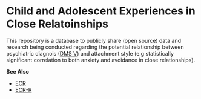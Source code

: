 # Child and Adolescent Experiences in Close Relatoinships

This repository is a database to publicly share (open source) data and research being conducted regarding the potential relationship between 
psychiatric diagnois ([DMS V](https://www.psychiatry.org/psychiatrists/practice/dsm)) and attachment style (e.g statistically significant 
correlation to both anxiety and avoidance in close relationships). 

**See Also**
- [ECR](https://openpsychometrics.org/tests/ECR.php)
- [ECR-R](http://fetzer.org/sites/default/files/images/stories/pdf/selfmeasures/Attachment-ExperienceinCloseRelationshipsRevised.pdf)
